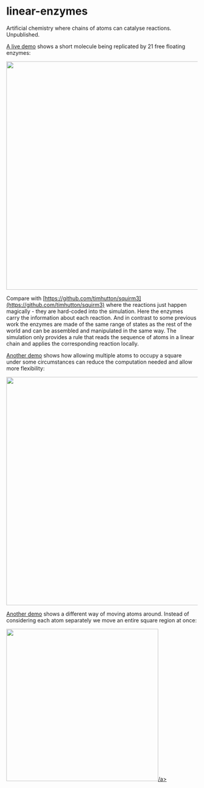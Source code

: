# linear-enzymes
Artificial chemistry where chains of atoms can catalyse reactions. Unpublished.

[A live demo](https://timhutton.github.io/linear-enzymes/enzymes_demo/) shows a short molecule being replicated by 21 free floating enzymes:

<a href="https://timhutton.github.io/linear-enzymes/enzymes_demo/"><img width="600px" src="https://user-images.githubusercontent.com/647092/170825245-5c55b047-5961-4029-9b82-0c988e6377f9.gif"></a>

Compare with [https://github.com/timhutton/squirm3](https://github.com/timhutton/squirm3) where the reactions just happen magically - they are hard-coded into the simulation. Here the enzymes carry the information about each reaction. And in contrast to some previous work the enzymes are made of the same range of states as the rest of the world and can be assembled and manipulated in the same way. The simulation only provides a rule that reads the sequence of atoms in a linear chain and applies the corresponding reaction locally.

[Another demo](https://timhutton.github.io/linear-enzymes/compaction_demo/) shows how allowing multiple atoms to occupy a square under some circumstances can reduce the computation needed and allow more flexibility:

<a href="https://timhutton.github.io/linear-enzymes/compaction_demo/"><img width="600px" src="https://user-images.githubusercontent.com/647092/173341688-00ae35e4-a484-417e-9740-dda21eb5ce2b.png"></a>

[Another demo](https://timhutton.github.io/linear-enzymes/MPEG_physics/) shows a different way of moving atoms around. Instead of considering each atom separately we move an entire square region at once:

<a href="https://timhutton.github.io/linear-enzymes/MPEG_physics/"><img width="400px" src="https://user-images.githubusercontent.com/647092/173348301-35843dcb-2d07-4feb-aef0-e252b1afd091.gif">/a>

